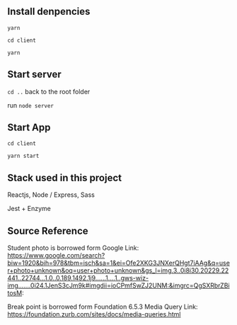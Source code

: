 ## Install denpencies

`yarn`

`cd client`

`yarn`

## Start server

`cd ..` back to the root folder

run `node server`

## Start App

`cd client`

`yarn start`

## Stack used in this project

Reactjs, Node / Express, Sass

Jest + Enzyme

## Source Reference

Student photo is borrowed form Google
Link: https://www.google.com/search?biw=1920&bih=978&tbm=isch&sa=1&ei=Ofe2XKG3JNXerQHgt7iAAg&q=user+photo+unknown&oq=user+photo+unknown&gs_l=img.3..0i8i30.20229.22441..22744...1.0..0.189.1492.1j9......1....1..gws-wiz-img.......0i24.1JenS3cJm9k#imgdii=ioCPmfSwZJ2UNM:&imgrc=QgSXRbrZBitosM:

Break point is borrowed form Foundation 6.5.3 Media Query
Link: https://foundation.zurb.com/sites/docs/media-queries.html
